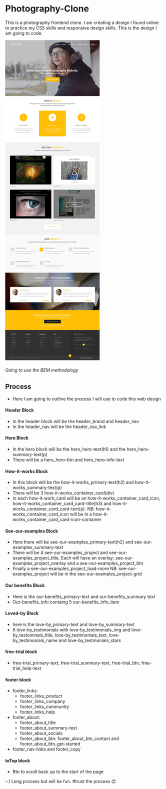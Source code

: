 # Photography-Clone
This is a photography frontend clone. I am creating a design I found online to practice my CSS skills and responsive design skills. This is the design I am going to code.

![Photography website](https://github.com/BravoClassic/Photography-Clone/blob/c719518cccbb38714b784961e8e54837f2fc4501/photography%20site%20design.jpg)

###### Going to use the BEM methodology


## Process
- Here  I am going to outline the process I will use to code this web design

#### Header Block
- In the header block will be the header_brand and header_nav
- In the header_nav will be the header_nav_link

#### Hero Block
- In the hero block will be the hero_hero-text(h1) and the hero_hero-summary-text(p)
- There will be a hero_hero-btn and hero_hero-info-text

#### How-it-works Block
- In this block will be the how-it-works_primary-text(h2) and how-it-works_summary-text(p)
- There will be 3 how-it-works_container_card(div)
- In each how-it-work_card will be an how-it-works_container_card_icon, how-it-works_container_card_card-title(h3) and how-it-works_container_card_card-text(p). NB: how-it-works_container_card_icon will be in a how-it-works_container_card_card-icon-container

#### See-our-examples Block
- Here there will be see-our-examples_primary-text(h2) and see-our-examples_summary-text
- There will be 4 see-our-examples_project and see-our-examples_project_title. Each will have an overlay; see-our-examples_project_overlay and a see-our-examples_project_btn
- Finally a see-our-examples_project_load-more
NB: see-our-examples_project will be in the see-our-examples_project-grid

#### Our benefits Block
- Here is the our-benefits_primary-text and our-benefits_summary text
- Our-benefits_info containg 5 our-benefits_info_item

#### Loved-by Block
- here is the love-by_primary-text and love-by_summary-text
- 6 love-by_testimonials with love-by_testimonials_img and love-by_testominals_title, love-by_testimonials_text, love-by_testimonials_name and love-by_testmonials_stars

#### free-trial block
- free-trial_primary-text, free-trial_summary-text, free-trial_btn, free-trial_help-text

#### footer block
- footer_links: 
    - footer_links_product
    - footer_links_company
    - footer_links_community
    - footer_links_help
- footer_about:
    - footer_about_title
    - footer_about_summary-text
    - footer_about_socials
    - footer_about_btn: footer_about_btn_contact and footer_about_btn_get-started
- footer_nav-links and footer_copy

#### toTop block
- Btn to scroll back up to the start of the page

:-) 
Long process but will be fun. #trust the process 😊